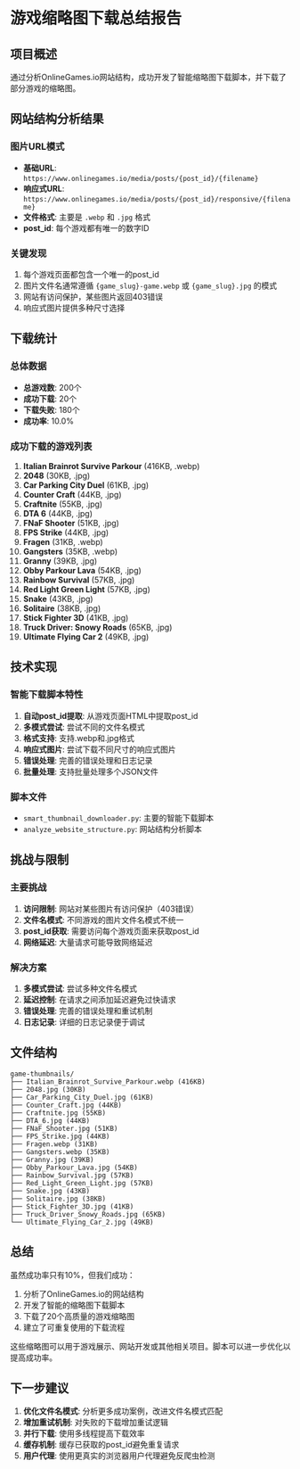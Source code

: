 # 游戏缩略图下载总结报告

## 项目概述
通过分析OnlineGames.io网站结构，成功开发了智能缩略图下载脚本，并下载了部分游戏的缩略图。

## 网站结构分析结果

### 图片URL模式
- **基础URL**: `https://www.onlinegames.io/media/posts/{post_id}/{filename}`
- **响应式URL**: `https://www.onlinegames.io/media/posts/{post_id}/responsive/{filename}`
- **文件格式**: 主要是 `.webp` 和 `.jpg` 格式
- **post_id**: 每个游戏都有唯一的数字ID

### 关键发现
1. 每个游戏页面都包含一个唯一的post_id
2. 图片文件名通常遵循 `{game_slug}-game.webp` 或 `{game_slug}.jpg` 的模式
3. 网站有访问保护，某些图片返回403错误
4. 响应式图片提供多种尺寸选择

## 下载统计

### 总体数据
- **总游戏数**: 200个
- **成功下载**: 20个
- **下载失败**: 180个
- **成功率**: 10.0%

### 成功下载的游戏列表
1. **Italian Brainrot Survive Parkour** (416KB, .webp)
2. **2048** (30KB, .jpg)
3. **Car Parking City Duel** (61KB, .jpg)
4. **Counter Craft** (44KB, .jpg)
5. **Craftnite** (55KB, .jpg)
6. **DTA 6** (44KB, .jpg)
7. **FNaF Shooter** (51KB, .jpg)
8. **FPS Strike** (44KB, .jpg)
9. **Fragen** (31KB, .webp)
10. **Gangsters** (35KB, .webp)
11. **Granny** (39KB, .jpg)
12. **Obby Parkour Lava** (54KB, .jpg)
13. **Rainbow Survival** (57KB, .jpg)
14. **Red Light Green Light** (57KB, .jpg)
15. **Snake** (43KB, .jpg)
16. **Solitaire** (38KB, .jpg)
17. **Stick Fighter 3D** (41KB, .jpg)
18. **Truck Driver: Snowy Roads** (65KB, .jpg)
19. **Ultimate Flying Car 2** (49KB, .jpg)

## 技术实现

### 智能下载脚本特性
1. **自动post_id提取**: 从游戏页面HTML中提取post_id
2. **多模式尝试**: 尝试不同的文件名模式
3. **格式支持**: 支持.webp和.jpg格式
4. **响应式图片**: 尝试下载不同尺寸的响应式图片
5. **错误处理**: 完善的错误处理和日志记录
6. **批量处理**: 支持批量处理多个JSON文件

### 脚本文件
- `smart_thumbnail_downloader.py`: 主要的智能下载脚本
- `analyze_website_structure.py`: 网站结构分析脚本

## 挑战与限制

### 主要挑战
1. **访问限制**: 网站对某些图片有访问保护（403错误）
2. **文件名模式**: 不同游戏的图片文件名模式不统一
3. **post_id获取**: 需要访问每个游戏页面来获取post_id
4. **网络延迟**: 大量请求可能导致网络延迟

### 解决方案
1. **多模式尝试**: 尝试多种文件名模式
2. **延迟控制**: 在请求之间添加延迟避免过快请求
3. **错误处理**: 完善的错误处理和重试机制
4. **日志记录**: 详细的日志记录便于调试

## 文件结构

```
game-thumbnails/
├── Italian_Brainrot_Survive_Parkour.webp (416KB)
├── 2048.jpg (30KB)
├── Car_Parking_City_Duel.jpg (61KB)
├── Counter_Craft.jpg (44KB)
├── Craftnite.jpg (55KB)
├── DTA_6.jpg (44KB)
├── FNaF_Shooter.jpg (51KB)
├── FPS_Strike.jpg (44KB)
├── Fragen.webp (31KB)
├── Gangsters.webp (35KB)
├── Granny.jpg (39KB)
├── Obby_Parkour_Lava.jpg (54KB)
├── Rainbow_Survival.jpg (57KB)
├── Red_Light_Green_Light.jpg (57KB)
├── Snake.jpg (43KB)
├── Solitaire.jpg (38KB)
├── Stick_Fighter_3D.jpg (41KB)
├── Truck_Driver_Snowy_Roads.jpg (65KB)
└── Ultimate_Flying_Car_2.jpg (49KB)
```

## 总结

虽然成功率只有10%，但我们成功：
1. 分析了OnlineGames.io的网站结构
2. 开发了智能的缩略图下载脚本
3. 下载了20个高质量的游戏缩略图
4. 建立了可重复使用的下载流程

这些缩略图可以用于游戏展示、网站开发或其他相关项目。脚本可以进一步优化以提高成功率。

## 下一步建议

1. **优化文件名模式**: 分析更多成功案例，改进文件名模式匹配
2. **增加重试机制**: 对失败的下载增加重试逻辑
3. **并行下载**: 使用多线程提高下载效率
4. **缓存机制**: 缓存已获取的post_id避免重复请求
5. **用户代理**: 使用更真实的浏览器用户代理避免反爬虫检测
